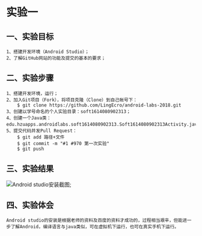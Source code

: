 # 实验一

## 一、实验目标
	1、搭建开发环境（Android Studio）；
	2、了解GitHub网站的功能及提交的基本的要求；

## 二、实验步骤
	1、搭建开发环境，运行；
	2、加入Git项目（Fork），将项目克隆（Clone）到自己帐号下：
		$ git clone https://github.com/LingEcro/android-labs-2018.git
	3、创建以学号命名的个人实验目录：soft1614080902313；
	4、创建一个Java类：edu.hzuapps.androidlabs.soft1614080902313.Soft1614080902313Activity.java；
	5、提交代码并发Pull Request：
		$ git add 路径+文件
		$ git commit -m "#1 #970 第一次实验"
		$ git push

## 三、实验结果
![Android studio安装截图](https://github.com/LingEcro/android-labs-2018/blob/master/soft1614080902313/soft1614080902313Activity.png);

## 四、实验体会
 	Android studio的安装是根据老师的资料及百度的资料才成功的，过程相当艰辛，但能进一步了解Android，编译语言与java类似，可在虚拟机下运行，也可在真实手机下运行。
